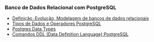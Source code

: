 ### Banco de Dados Relacional com PostgreSQL 
- [Definição, Evolução, Modelagem de bancos de dados relacionais](https://cherry-lip-1b2.notion.site/Defini-o-Evolu-o-Modelagem-de-bancos-de-dados-relacionais-4270d38f8738413ca043a01f2ea463a2)
- [Tipos de Dados e Operadores PostgreSQL](https://cherry-lip-1b2.notion.site/Tipos-de-Dados-e-Operadores-PostgreSQL-02421258aee141058e5762493799e731)
- [Postgres Data Types](https://www.postgresql.org/docs/current/datatype.html)
- [Comandos DDL (Data Definition Language) PostgreSQL](https://cherry-lip-1b2.notion.site/Comandos-DDL-Data-Definition-Language-PostgreSQL-38c5451801de4d62ad29b34106f3c85b)

